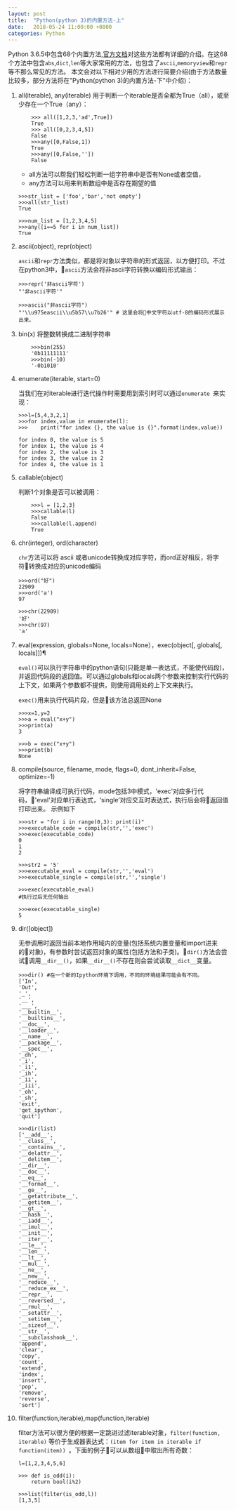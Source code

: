 ```yaml
---
layout: post
title:  "Python(python 3)的内置方法-上"
date:   2018-05-24 11:00:00 +0800
categories: Python
---
```


Python 3.6.5中包含68个内置方法,[官方文档](https://docs.python.org/3/library/functions.html)对这些方法都有详细的介绍。在这68个方法中包含`abs`,`dict`,`len`等大家常用的方法，也包含了`ascii`,`memoryview`和`repr`等不那么常见的方法。 本文会对以下相对少用的方法进行简要介绍(由于方法数量比较多，部分方法将在"Python(python 3)的内置方法-下"中介绍)：

1. all(iterable), any(iterable)
    用于判断一个iterable是否全都为True（all），或至少存在一个True（any）：
    ```
        >>> all([1,2,3,'ad',True])
        True
        >>> all([0,2,3,4,5])
        False
        >>>any([0,False,1])
        True
        >>>any([0,False,''])
        False
    ```
    - all方法可以帮我们轻松判断一组字符串中是否有None或者空值，
    - any方法可以用来判断数组中是否存在期望的值

    ```
    >>>str_list = ['foo','bar','not empty']
    >>>all(str_list)
    True

    >>>num_list = [1,2,3,4,5]
    >>>any([i==5 for i in num_list])
    True
    ```


2. ascii(object), repr(object)

    `ascii`和`repr`方法类似，都是将对象以字符串的形式返回，以方便打印。不过在python3中，`ascii`方法会将非ascii字符转换以编码形式输出：

    ```
    >>>repr('非ascii字符')
    "'非ascii字符'"

    >>>ascii("非ascii字符")
    "'\\u975eascii\\u5b57\\u7b26'" # 这里会将中文字符以utf-8的编码形式展示出来。
    ```

3. bin(x)
    将整数转换成二进制字符串
    ```
        >>>bin(255)
        '0b11111111'
        >>>bin(-10)
        '-0b1010'
    ```

4. enumerate(iterable, start=0)

    当我们在对iterable进行迭代操作时需要用到索引时可以通过`enumerate `来实现：

    ```
    >>>l=[5,4,3,2,1]
    >>>for index,value in enumerate(l):
    >>>    print("for index {}, the value is {}".format(index,value))

    for index 0, the value is 5
    for index 1, the value is 4
    for index 2, the value is 3
    for index 3, the value is 2
    for index 4, the value is 1
    ```

5. callable(object)

    判断1个对象是否可以被调用：
    ```
        >>>l = [1,2,3]
        >>>callable(l)
        False
        >>>callable(l.append)
        True
    ```

6. chr(integer), ord(character)

    `chr`方法可以将 ascii 或者unicode转换成对应字符，而ord正好相反，将字符转换成对应的unicode编码

    ```
    >>>ord("好")
    22909
    >>>ord('a')
    97

    >>>chr(22909)
    '好'
    >>>chr(97)
    'a'
    ```

7. eval(expression, globals=None, locals=None），exec(object[, globals[, locals]])¶

    `eval()`可以执行字符串中的python语句(只能是单一表达式，不能使代码段)，并返回代码段的返回值。可以通过globals和locals两个参数来控制实行代码的上下文，如果两个参数都不提供，则使用调用处的上下文来执行。

    `exec()`用来执行代码片段，但是该方法总返回None

    ```
    >>>x=1,y=2
    >>>a = eval("x+y")
    >>>print(a)
    3

    >>>b = exec("x+y")
    >>>print(b)
    None
    ```

8. compile(source, filename, mode, flags=0, dont_inherit=False, optimize=-1)

    将字符串编译成可执行代码，mode包括3中模式，'exec'对应多行代码，'eval'对应单行表达式，‘single’对应交互时表达式，执行后会将返回值打印出来。
    示例如下
    ```
    >>>str = "for i in range(0,3): print(i)" 
    >>>executable_code = compile(str,'','exec')
    >>>exec(executable_code)
    0
    1
    2

    >>>str2 = '5'
    >>>executable_eval = compile(str,'','eval')
    >>>executable_single = compile(str,'','single')

    >>>exec(executable_eval)
    #执行过后无任何输出

    >>>exec(executable_single)
    5
    ```
			

9. dir([object])

    无参调用时返回当前本地作用域内的变量(包括系统内置变量和import进来的对象)，有参数时尝试返回对象的属性(包括方法和子类)。`dir()`方法会尝试调用`__dir__()`，如果`__dir__()`不存在则会尝试读取`__dict__`变量。

    ```
    >>>dir() #在一个新的Ipython环境下调用，不同的环境结果可能会有不同。
    ['In',
    'Out',
    '_',
    '__',
    '___',
    '__builtin__',
    '__builtins__',
    '__doc__',
    '__loader__',
    '__name__',
    '__package__',
    '__spec__',
    '_dh',
    '_i',
    '_i1',
    '_ih',
    '_ii',
    '_iii',
    '_oh',
    '_sh',
    'exit',
    'get_ipython',
    'quit']

    >>>dir(list)
    ['__add__',
    '__class__',
    '__contains__',
    '__delattr__',
    '__delitem__',
    '__dir__',
    '__doc__',
    '__eq__',
    '__format__',
    '__ge__',
    '__getattribute__',
    '__getitem__',
    '__gt__',
    '__hash__',
    '__iadd__',
    '__imul__',
    '__init__',
    '__iter__',
    '__le__',
    '__len__',
    '__lt__',
    '__mul__',
    '__ne__',
    '__new__',
    '__reduce__',
    '__reduce_ex__',
    '__repr__',
    '__reversed__',
    '__rmul__',
    '__setattr__',
    '__setitem__',
    '__sizeof__',
    '__str__',
    '__subclasshook__',
    'append',
    'clear',
    'copy',
    'count',
    'extend',
    'index',
    'insert',
    'pop',
    'remove',
    'reverse',
    'sort']
    ```



10. filter(function,iterable),map(function,iterable)
    
    filter方法可以很方便的根据一定跳进过滤iterable对象，`filter(function, iterable)` 等价于生成器表达式：`(item for item in iterable if function(item)) `。下面的例子可以从数组中取出所有奇数：

    ```
    l=[1,2,3,4,5,6]

    >>> def is_odd(i):
        return bool(i%2)

    >>>list(filter(is_odd,l))
    [1,3,5]
    ```


<!-- 11. frozenset(iterable)

12. globals()，locals()

13. input([prompt])

从命令行获取输入

14. isinstance(object, classinfo) issubclass(class,classinfo)

- isinstance用来判断一个对象是某一个类的实例。
- issubclass用于判断对象是不是某个类的子类。

15. memoryview


16. zip()

17. vars()

18. __import__() -->